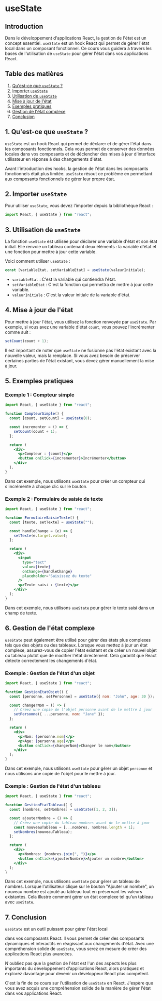 # useState

## Introduction

Dans le développement d'applications React, la gestion de l'état est un concept essentiel. `useState` est un hook React qui permet de gérer l'état local dans un composant fonctionnel. Ce cours vous guidera à travers les bases de l'utilisation de `useState` pour gérer l'état dans vos applications React.

## Table des matières

1. [Qu'est-ce que `useState` ?](#qu-est-ce-que-usestate)
2. [Importer `useState`](#importer-usestate)
3. [Utilisation de `useState`](#utilisation-de-usestate)
4. [Mise à jour de l'état](#mise-à-jour-de-l-état)
5. [Exemples pratiques](#exemples-pratiques)
6. [Gestion de l'état complexe](#gestion-de-l-état-complexe)
7. [Conclusion](#conclusion)

## 1. Qu'est-ce que `useState` ?

`useState` est un hook React qui permet de déclarer et de gérer l'état dans les composants fonctionnels. Cela vous permet de conserver des données locales dans vos composants et de déclencher des mises à jour d'interface utilisateur en réponse à des changements d'état.

Avant l'introduction des hooks, la gestion de l'état dans les composants fonctionnels était plus limitée. `useState` résout ce problème en permettant aux composants fonctionnels de gérer leur propre état.

## 2. Importer `useState`

Pour utiliser `useState`, vous devez l'importer depuis la bibliothèque React :

```jsx
import React, { useState } from "react";
```

## 3. Utilisation de `useState`

La fonction `useState` est utilisée pour déclarer une variable d'état et son état initial. Elle renvoie un tableau contenant deux éléments : la variable d'état et une fonction pour mettre à jour cette variable.

Voici comment utiliser `useState` :

```jsx
const [variableEtat, setVariableEtat] = useState(valeurInitiale);
```

- `variableEtat` : C'est la variable qui contiendra l'état.
- `setVariableEtat` : C'est la fonction qui permettra de mettre à jour cette variable.
- `valeurInitiale` : C'est la valeur initiale de la variable d'état.

## 4. Mise à jour de l'état

Pour mettre à jour l'état, vous utilisez la fonction renvoyée par `useState`. Par exemple, si vous avez une variable d'état `count`, vous pouvez l'incrémenter comme suit :

```jsx
setCount(count + 1);
```

Il est important de noter que `useState` ne fusionne pas l'état existant avec la nouvelle valeur, mais la remplace. Si vous avez besoin de préserver certaines parties de l'état existant, vous devez gérer manuellement la mise à jour.

## 5. Exemples pratiques

### Exemple 1 : Compteur simple

```jsx
import React, { useState } from "react";

function CompteurSimple() {
  const [count, setCount] = useState(0);

  const incrementer = () => {
    setCount(count + 1);
  };

  return (
    <div>
      <p>Compteur : {count}</p>
      <button onClick={incrementer}>Incrémenter</button>
    </div>
  );
}
```

Dans cet exemple, nous utilisons `useState` pour créer un compteur qui s'incrémente à chaque clic sur le bouton.

### Exemple 2 : Formulaire de saisie de texte

```jsx
import React, { useState } from "react";

function FormulaireSaisieTexte() {
  const [texte, setTexte] = useState("");

  const handleChange = (e) => {
    setTexte(e.target.value);
  };

  return (
    <div>
      <input
        type="text"
        value={texte}
        onChange={handleChange}
        placeholder="Saisissez du texte"
      />
      <p>Texte saisi : {texte}</p>
    </div>
  );
}
```

Dans cet exemple, nous utilisons `useState` pour gérer le texte saisi dans un champ de texte.

## 6. Gestion de l'état complexe

`useState` peut également être utilisé pour gérer des états plus complexes tels que des objets ou des tableaux. Lorsque vous mettez à jour un état complexe, assurez-vous de copier l'état existant et de créer un nouvel objet ou tableau plutôt que de modifier l'état directement. Cela garantit que React détecte correctement les changements d'état.

### Exemple : Gestion de l'état d'un objet

```jsx
import React, { useState } from "react";

function GestionEtatObjet() {
  const [personne, setPersonne] = useState({ nom: "John", age: 30 });

  const changerNom = () => {
    // Créez une copie de l'objet personne avant de le mettre à jour
    setPersonne({ ...personne, nom: "Jane" });
  };

  return (
    <div>
      <p>Nom: {personne.nom}</p>
      <p>Âge: {personne.age}</p>
      <button onClick={changerNom}>Changer le nom</button>
    </div>
  );
}
```

Dans cet exemple, nous utilisons `useState` pour gérer un objet `personne` et nous utilisons une copie de l'objet pour le mettre à jour.

### Exemple : Gestion de l'état d'un tableau

```jsx
import React, { useState } from "react";

function GestionEtatTableau() {
  const [nombres, setNombres] = useState([1, 2, 3]);

  const ajouterNombre = () => {
    // Créez une copie du tableau nombres avant de le mettre à jour
    const nouveauTableau = [...nombres, nombres.length + 1];
    setNombres(nouveauTableau);
  };

  return (
    <div>
      <p>Nombres: {nombres.join(", ")}</p>
      <button onClick={ajouterNombre}>Ajouter un nombre</button>
    </div>
  );
}
```

Dans cet exemple, nous utilisons `useState` pour gérer un tableau de nombres. Lorsque l'utilisateur clique sur le bouton "Ajouter un nombre", un nouveau nombre est ajouté au tableau tout en préservant les valeurs existantes. Cela illustre comment gérer un état complexe tel qu'un tableau avec `useState`.

## 7. Conclusion

`useState` est un outil puissant pour gérer l'état local

dans vos composants React. Il vous permet de créer des composants dynamiques et interactifs en réagissant aux changements d'état. Avec une compréhension solide de `useState`, vous serez en mesure de créer des applications React plus avancées.

N'oubliez pas que la gestion de l'état est l'un des aspects les plus importants du développement d'applications React, alors pratiquez et explorez davantage pour devenir un développeur React plus compétent.

C'est la fin de ce cours sur l'utilisation de `useState` en React. J'espère que vous avez acquis une compréhension solide de la manière de gérer l'état dans vos applications React.
